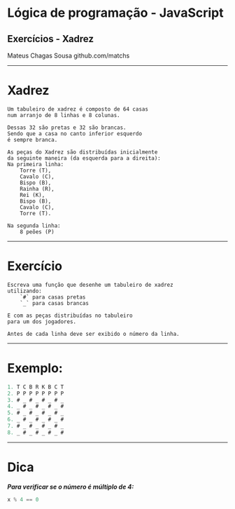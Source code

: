 Lógica de programação - JavaScript
===

## Exercícios - Xadrez


Mateus Chagas Sousa
github.com/matchs

---
# Xadrez

```
Um tabuleiro de xadrez é composto de 64 casas 
num arranjo de 8 linhas e 8 colunas. 

Dessas 32 são pretas e 32 são brancas. 
Sendo que a casa no canto inferior esquerdo 
é sempre branca.

As peças do Xadrez são distribuídas inicialmente 
da seguinte maneira (da esquerda para a direita):
Na primeira linha: 
    Torre (T), 
    Cavalo (C), 
    Bispo (B), 
    Rainha (R), 
    Rei (K), 
    Bispo (B), 
    Cavalo (C), 
    Torre (T).
    
Na segunda linha:
    8 peões (P)
```

---
# Exercício

```
Escreva uma função que desenhe um tabuleiro de xadrez
utilizando:
    `#` para casas pretas
    `_` para casas brancas

E com as peças distribuídas no tabuleiro 
para um dos jogadores.

Antes de cada linha deve ser exibido o número da linha.
```
---
# Exemplo:
```javascript
1. T C B R K B C T
2. P P P P P P P P
3. # _ # _ # _ # _
4. _ # _ # _ # _ #
5. # _ # _ # _ # _
6. _ # _ # _ # _ #
7. # _ # _ # _ # _
8. _ # _ # _ # _ #
```
---
# Dica


***Para verificar se o número é múltiplo de 4:***
```javascript
x % 4 == 0
```